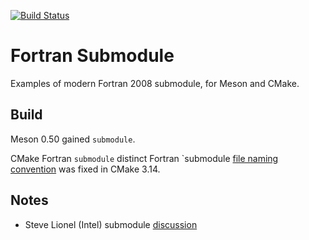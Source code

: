 [![Build Status](https://travis-ci.com/scivision/fortran-submodule.svg?branch=master)](https://travis-ci.com/scivision/fortran-submodule)

# Fortran Submodule

Examples of modern Fortran 2008 submodule, for Meson and CMake.


## Build
Meson 0.50 gained `submodule`.

CMake Fortran `submodule` distinct Fortran `submodule 
[file naming convention](https://www.scivision.dev/fortran-compiler-submodule-file-naming/)
was fixed in CMake 3.14.

## Notes

* Steve Lionel (Intel) submodule [discussion](https://software.intel.com/en-us/blogs/2015/07/07/doctor-fortran-in-we-all-live-in-a-yellow-submodule)

